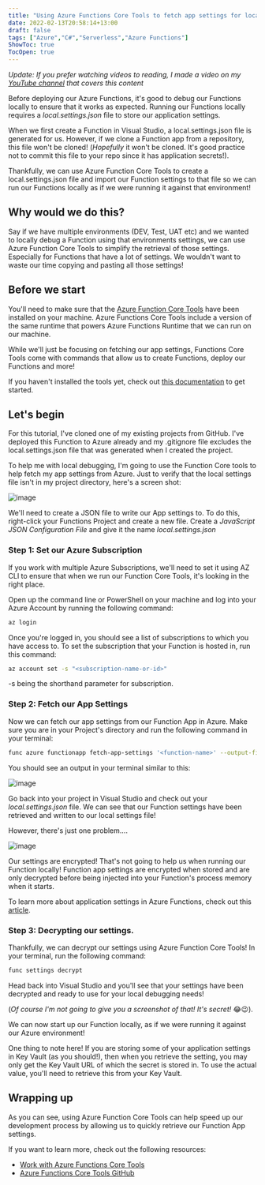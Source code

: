 ```yaml
---
title: "Using Azure Functions Core Tools to fetch app settings for local development"
date: 2022-02-13T20:58:14+13:00
draft: false
tags: ["Azure","C#","Serverless","Azure Functions"]
ShowToc: true
TocOpen: true
---
```


*Update: If you prefer watching videos to reading, I made a video on my [YouTube channel](https://www.youtube.com/channel/UCgV0RWjqmZ-Zl6vfoH2Wqjg) that covers this content*

Before deploying our Azure Functions, it's good to debug our Functions locally to ensure that it works as expected. Running our Functions locally requires a *local.settings.json* file to store our application settings.

When we first create a Function in Visual Studio, a local.settings.json file is generated for us. However, if we clone a Function app from a repository, this file won't be cloned! (*Hopefully* it won't be cloned. It's good practice not to commit this file to your repo since it has application secrets!).

Thankfully, we can use Azure Function Core Tools to create a local.settings.json file and import our Function settings to that file so we can run our Functions locally as if we were running it against that environment!

## Why would we do this?

Say if we have multiple environments (DEV, Test, UAT etc) and we wanted to locally debug a Function using that environments settings, we can use Azure Function Core Tools to simplify the retrieval of those settings. Especially for Functions that have a lot of settings. We wouldn't want to waste our time copying and pasting all those settings!

## Before we start

You'll need to make sure that the [Azure Function Core Tools](https://docs.microsoft.com/en-us/azure/azure-functions/functions-run-local?tabs=windows%2Ccsharp%2Cportal%2Cbash%2Ckeda) have been installed on your machine. Azure Functions Core Tools include a version of the same runtime that powers Azure Functions Runtime that we can run on our machine.

While we'll just be focusing on fetching our app settings, Functions Core Tools come with commands that allow us to create Functions, deploy our Functions and more!

If you haven't installed the tools yet, check out [this documentation](https://docs.microsoft.com/en-us/azure/azure-functions/functions-run-local?tabs=windows%2Ccsharp%2Cportal%2Cbash%2Ckeda#install-the-azure-functions-core-tools) to get started.

## Let's begin

For this tutorial, I've cloned one of my existing projects from GitHub. I've deployed this Function to Azure already and my .gitignore file excludes the local.settings.json file that was generated when I created the project.

To help me with local debugging, I'm going to use the Function Core tools to help fetch my app settings from Azure. Just to verify that the local settings file isn't in my project directory, here's a screen shot:

![image](https://dev-to-uploads.s3.amazonaws.com/uploads/articles/ni7v0v1a8r9e0gsm7iue.png)

We'll need to create a JSON file to write our App settings to. To do this, right-click your Functions Project and create a new file. Create a *JavaScript JSON Configuration File* and give it the name *local.settings.json*

### Step 1: Set our Azure Subscription

If you work with multiple Azure Subscriptions, we'll need to set it using AZ CLI to ensure that when we run our Function Core Tools, it's looking in the right place.

Open up the command line or PowerShell on your machine and log into your Azure Account by running the following command:

```bash
az login
```

Once you're logged in, you should see a list of subscriptions to which you have access to. To set the subscription that your Function is hosted in, run this command:

```bash
az account set -s "<subscription-name-or-id>"
```

-s being the shorthand parameter for subscription.

### Step 2: Fetch our App Settings

Now we can fetch our app settings from our Function App in Azure. Make sure you are in your Project's directory and run the following command in your terminal:

```bash
func azure functionapp fetch-app-settings '<function-name>' --output-file local.settings.json
```

You should see an output in your terminal similar to this:

![image](https://dev-to-uploads.s3.amazonaws.com/uploads/articles/lnoy25jc3mclpucl91xq.png)

Go back into your project in Visual Studio and check out your *local.settings.json* file. We can see that our Function settings have been retrieved and written to our local settings file!

However, there's just one problem....

![image](https://dev-to-uploads.s3.amazonaws.com/uploads/articles/plc1tzk08kt49ykzwmd1.png)

Our settings are encrypted! That's not going to help us when running our Function locally! Function app settings are encrypted when stored and are only decrypted before being injected into your Function's process memory when it starts. 

To learn more about application settings in Azure Functions, check out this [article](https://docs.microsoft.com/en-us/azure/azure-functions/security-concepts#application-settings).

### Step 3: Decrypting our settings.

Thankfully, we can decrypt our settings using Azure Function Core Tools! In your terminal, run the following command:

```bash
func settings decrypt
```

Head back into Visual Studio and you'll see that your settings have been decrypted and ready to use for your local debugging needs!

(*Of course I'm not going to give you a screenshot of that! It's secret!* 😂😉).

We can now start up our Function locally, as if we were running it against our Azure environment!

One thing to note here! If you are storing some of your application settings in Key Vault (as you should!), then when you retrieve the setting, you may only get the Key Vault URL of which the secret is stored in. To use the actual value, you'll need to retrieve this from your Key Vault.

## Wrapping up

As you can see, using Azure Function Core Tools can help speed up our development process by allowing us to quickly retrieve our Function App settings.

If you want to learn more, check out the following resources:

- [Work with Azure Functions Core Tools](https://docs.microsoft.com/en-us/azure/azure-functions/functions-run-local?tabs=windows%2Ccsharp%2Cportal%2Cbash%2Ckeda)
- [Azure Functions Core Tools GitHub](https://github.com/Azure/azure-functions-core-tools)